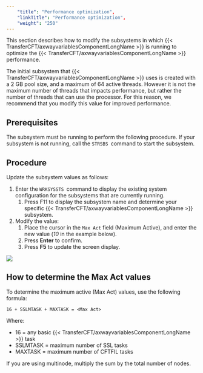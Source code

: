 ```yaml
---
    "title": "Performance optimization",
    "linkTitle": "Performance optimization",
    "weight": "250"
---
```

This section describes how to modify the subsystems in which {{< TransferCFT/axwayvariablesComponentLongName  >}} is running to optimize the {{< TransferCFT/axwayvariablesComponentLongName  >}} performance.

The initial subsystem that {{< TransferCFT/axwayvariablesComponentLongName  >}} uses is created with a 2 GB pool size, and a maximum of 64 active threads. However it is not the maximum number of threads that impacts performance, but rather the number of threads that can use the processor. For this reason, we recommend that you modify this value for improved performance.

Prerequisites
-------------

The subsystem must be running to perform the following procedure. If your subsystem is not running, call the `STRSBS `command to start the subsystem.

Procedure
---------

Update the subsystem values as follows:

1. Enter the `WRKSYSSTS `command to display the existing system configuration for the subsystems that are currently running.
    1.  Press F11 to display the subsystem name and determine your specific {{< TransferCFT/axwayvariablesComponentLongName  >}} subsystem.
1. Modify the value:
    1.  Place the cursor in the `Max Act` field (Maximum Active), and enter the new value (*10* in the example below).
    2.  Press **Enter** to confirm.
    3.  Press **F5** to update the screen display.

![](/Images/TransferCFT/ibmi_subsystems.png)

How to determine the **Max Act** values
---------------------------------------

To determine the maximum active (Max Act) values, use the following formula:

`16 + SSLMTASK + MAXTASK = <Max Act>`

Where:

- 16 = any basic {{< TransferCFT/axwayvariablesComponentLongName  >}} task
- SSLMTASK = maximum number of SSL tasks
- MAXTASK = maximum number of CFTFIL tasks

If you are using multinode, multiply the sum by the total number of nodes.
